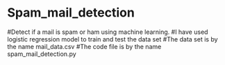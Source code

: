# Spam_mail_detection
#Detect if a mail is spam or ham using machine learning.
#I have used logistic regression model to train and test the data set
#The data set is by the name mail_data.csv
#The code file is by the name spam_mail_detection.py
